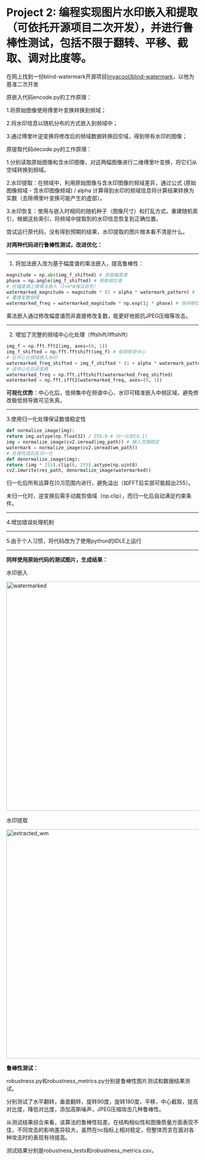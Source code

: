# **Project 2:** 编程实现图片水印嵌入和提取（可依托开源项目二次开发），并进行鲁棒性测试，包括不限于翻转、平移、截取、调对比度等。

在网上找到一份blind-watermark开源项目[linyacool/blind-watermark](https://github.com/linyacool/blind-watermark/tree/master)，以他为基准二次开发


原嵌入代码encode.py的工作原理：

1.将原始图像使用傅里叶变换转换到频域；

2.将水印信息以随机分布的方式嵌入到频域中；

3.通过傅里叶逆变换将修改后的频域数据转换回空域，得到带有水印的图像；


原提取代码decode.py的工作原理：

1.分别读取原始图像和含水印图像，对这两幅图像进行二维傅里叶变换，将它们从空域转换到频域。

2.水印提取：在频域中，利用原始图像与含水印图像的频域差异，通过公式 (原始图像频域 - 含水印图像频域) / alpha 计算得到水印的频域信息将计算结果转换为实数（去除傅里叶变换可能产生的虚部）。

3.水印恢复：使用与嵌入时相同的随机种子（图像尺寸）和打乱方式，重建随机索引，根据这些索引，将频域中提取到的水印信息恢复到正确位置。


尝试运行原代码，没有得到预期的结果，水印提取的图片根本看不清是什么。


**对两种代码进行鲁棒性测试，改进优化：**

----------------------------------------------------------------------

1. 将加法嵌入改为基于幅度谱的乘法嵌入，提高鲁棒性：

```python
magnitude = np.abs(img_f_shifted) # 获取幅度谱
phase = np.angle(img_f_shifted) # 获取相位谱
# 在幅度谱上做乘法嵌入（1+α*W保证非负）
watermarked_magnitude = magnitude * (1 + alpha * watermark_pattern) # 关键改进点
# 重建复数频域
watermarked_freq = watermarked_magnitude * np.exp(1j * phase) # 保持相位不变
```

乘法嵌入通过修改幅度谱而非直接修改复数，能更好地抵抗JPEG压缩等攻击。

----------------------------------------------------------------------------------

2. 增加了完整的频域中心化处理（fftshift/ifftshift）

```python
img_f = np.fft.fft2(img, axes=(0, 1))
img_f_shifted = np.fft.fftshift(img_f) # 低频移至中心
# 在中心化频域嵌入水印
watermarked_freq_shifted = img_f_shifted * (1 + alpha * watermark_pattern)
# 逆中心化后逆变换
watermarked_freq = np.fft.ifftshift(watermarked_freq_shifted)
watermarked = np.fft.ifft2(watermarked_freq, axes=(0, 1))
```

****可视化优势****：中心化后，低频集中在频谱中心，水印可精准嵌入中频区域，避免修改极低频导致可见失真。

--------------------------------------------------------------------------------

3.使用归一化处理保证数值稳定性
```python
def normalize_image(img):
return img.astype(np.float32) / 255.0 # 归一化到[0,1]
img = normalize_image(cv2.imread(img_path)) # 输入范围稳定
watermark = normalize_image(cv2.imread(wm_path))
# 处理完成后反归一化
def denormalize_image(img):
return (img * 255).clip(0, 255).astype(np.uint8)
cv2.imwrite(res_path, denormalize_image(watermarked))
```

归一化后所有运算在\[0,1\]范围内进行，避免溢出（如FFT后实部可能超出255）。

未归一化时，逆变换后需手动裁剪值域（np.clip），而归一化后自动满足约束条件。

----------------------------------------------------------------------------

4.增加错误处理机制

----------------------------------------------------------------------

5.由于个人习惯，将代码改为了使用python的IDLE上运行

----------------------------------------------------------------

**同样使用原始代码的测试图片，生成结果：**

水印嵌入

<img width="960" height="600" alt="watermarked" src="https://github.com/user-attachments/assets/16e5286c-c5bb-48dd-bb1f-ec34b6442671" />

水印提取

<img width="960" height="600" alt="extracted_wm" src="https://github.com/user-attachments/assets/6583f3a2-3a6e-428c-ab46-d5cde8b4d386" />


**鲁棒性测试：**

robustness.py和robustness_metrics.py分别是鲁棒性图片测试和数据结果测试。

分别测试了水平翻转，垂直翻转，旋转90度，旋转180度，平移，中心截取，提高对比度，降低对比度，添加高斯噪声，JPEG压缩攻击几种鲁棒性。

从测试结果综合来看，该算法的鲁棒性较差。在结构相似性和图像质量方面表现不佳，不同攻击的影响差异较大，虽然在nc指标上相对稳定，但整体而言在面对各种攻击时的表现有待提高。

测试结果分别是robustness_tests和robustness_metrics.csv。
